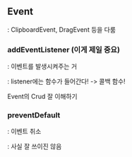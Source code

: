 ## Event

: ClipboardEvent, DragEvent 등을 다룸



### addEventListener (이게 제일 중요)

: 이벤트를 발생시켜주는 거

: listener에는 함수가 들어간다! -> 콜백 함수!



Event의 Crud 잘 이해하기



### preventDefault

: 이벤트 취소

: 사실 잘 쓰이진 않음 